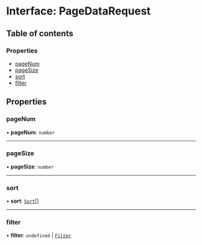 # Interface: PageDataRequest

## Table of contents

### Properties

- [pageNum](PageDataRequest.md#pagenum)
- [pageSize](PageDataRequest.md#pagesize)
- [sort](PageDataRequest.md#sort)
- [filter](PageDataRequest.md#filter)

## Properties

### pageNum

• **pageNum**: `number`

___

### pageSize

• **pageSize**: `number`

___

### sort

• **sort**: [`Sort`](Sort.md)[]

___

### filter

• **filter**: `undefined` \| [`Filter`](Filter.md)
